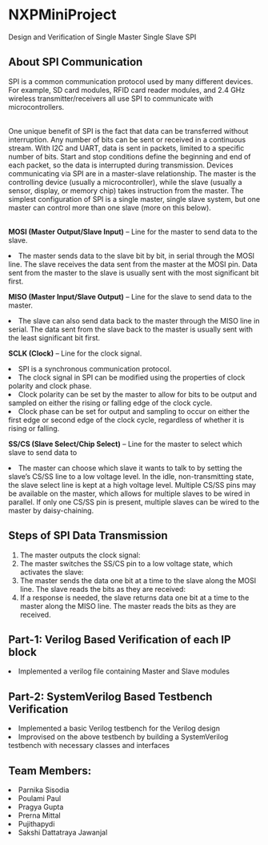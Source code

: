 # NXPMiniProject
Design and Verification of Single Master Single Slave SPI

## About SPI Communication

SPI is a common communication protocol used by many different devices. For example, SD card modules, RFID card reader modules, and 2.4 GHz wireless transmitter/receivers all use SPI to communicate with microcontrollers. <br><br>

One unique benefit of SPI is the fact that data can be transferred without interruption. Any number of bits can be sent or received in a continuous stream. With I2C and UART, data is sent in packets, limited to a specific number of bits. Start and stop conditions define the beginning and end of each packet, so the data is interrupted during transmission. Devices communicating via SPI are in a master-slave relationship. The master is the controlling device (usually a microcontroller), while the slave (usually a sensor, display, or memory chip) takes instruction from the master. The simplest configuration of SPI is a single master, single slave system, but one master can control more than one slave (more on this below). <br><br>

<b>MOSI (Master Output/Slave Input)</b> – Line for the master to send data to the slave.
<li>The master sends data to the slave bit by bit, in serial through the MOSI line. The slave receives the data sent from the master at the MOSI pin. Data sent from the master to the slave is usually sent with the most significant bit first.

<b>MISO (Master Input/Slave Output)</b> – Line for the slave to send data to the master.
<li>The slave can also send data back to the master through the MISO line in serial. The data sent from the slave back to the master is usually sent with the least significant bit first.

<b>SCLK (Clock)</b> – Line for the clock signal.
<li>SPI is a synchronous communication protocol. 
<li>The clock signal in SPI can be modified using the properties of clock polarity and clock phase. 
<li>Clock polarity can be set by the master to allow for bits to be output and sampled on either the rising or falling edge of the clock cycle. 
<li>Clock phase can be set for output and sampling to occur on either the first edge or second edge of the clock cycle, regardless of whether it is rising or falling.

<b>SS/CS (Slave Select/Chip Select)</b> – Line for the master to select which slave to send data to
<li>The master can choose which slave it wants to talk to by setting the slave’s CS/SS line to a low voltage level. In the idle, non-transmitting state, the slave select line is kept at a high voltage level. Multiple CS/SS pins may be available on the master, which allows for multiple slaves to be wired in parallel. If only one CS/SS pin is present, multiple slaves can be wired to the master by daisy-chaining.

## Steps of SPI Data Transmission
<ol>
<li>The master outputs the clock signal:
<li>The master switches the SS/CS pin to a low voltage state, which activates the slave:
<li>The master sends the data one bit at a time to the slave along the MOSI line. The slave reads the bits as they are received:
<li>If a response is needed, the slave returns data one bit at a time to the master along the MISO line. The master reads the bits as they are received.
</ol>

## Part-1: Verilog Based Verification of each IP block
<li> Implemented a verilog file containing Master and Slave modules
  
## Part-2: SystemVerilog Based Testbench Verification
<li> Implemented a basic Verilog testbench for the Verilog design
<li> Improvised on the above testbench by building a SystemVerilog testbench with necessary classes and interfaces

## Team Members:
<li> Parnika Sisodia
<li>Poulami Paul
<li> Pragya Gupta
<li> Prerna Mittal
<li> Pujithapydi
<li> Sakshi Dattatraya Jawanjal
